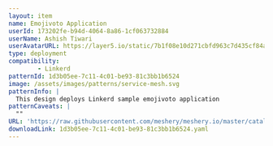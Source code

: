 ```yaml
---
layout: item
name: Emojivoto Application
userId: 173202fe-b94d-4064-8a86-1cf063732884
userName: Ashish Tiwari
userAvatarURL: https://layer5.io/static/7b1f08e10d271cbfd963c7d435cf84ac/416c3/ashish-tiwari.webp
type: deployment
compatibility: 
        - Linkerd
patternId: 1d3b05ee-7c11-4c01-be93-81c3bb1b6524
image: /assets/images/patterns/service-mesh.svg
patternInfo: |
  This design deploys Linkerd sample emojivoto application
patternCaveats: |
  ""
URL: 'https://raw.githubusercontent.com/meshery/meshery.io/master/catalog/1d3b05ee-7c11-4c01-be93-81c3bb1b6524.yaml'
downloadLink: 1d3b05ee-7c11-4c01-be93-81c3bb1b6524.yaml
---
```

